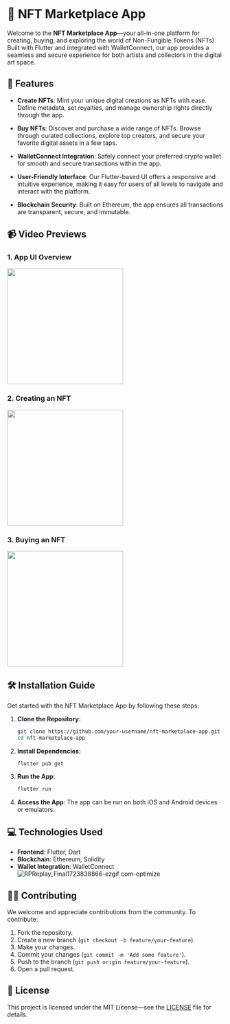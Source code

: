 
# 🎨 NFT Marketplace App

Welcome to the **NFT Marketplace App**—your all-in-one platform for creating, buying, and exploring the world of Non-Fungible Tokens (NFTs). Built with Flutter and integrated with WalletConnect, our app provides a seamless and secure experience for both artists and collectors in the digital art space.

## 🚀 Features

- **Create NFTs**: Mint your unique digital creations as NFTs with ease. Define metadata, set royalties, and manage ownership rights directly through the app.
  
- **Buy NFTs**: Discover and purchase a wide range of NFTs. Browse through curated collections, explore top creators, and secure your favorite digital assets in a few taps.
  
- **WalletConnect Integration**: Safely connect your preferred crypto wallet for smooth and secure transactions within the app.

- **User-Friendly Interface**: Our Flutter-based UI offers a responsive and intuitive experience, making it easy for users of all levels to navigate and interact with the platform.

- **Blockchain Security**: Built on Ethereum, the app ensures all transactions are transparent, secure, and immutable.

## 📹 Video Previews

### 1. App UI Overview


<img src="https://github.com/user-attachments/assets/0f226afb-8a67-4454-a2c4-fd0cb52b969e" width="270" style="padding-right: 200px;"/>




### 2. Creating an NFT
<img src="https://github.com/user-attachments/assets/4c8f94d1-069e-42e7-965a-04ca84921b81" width="270" style="padding-right: 200px;"/>

### 3. Buying an NFT

<img src="https://github.com/user-attachments/assets/d56ee9b7-fb61-4a11-9757-4ac75d081015" width="270" style="padding-right: 200px;"/>



## 🛠️ Installation Guide

Get started with the NFT Marketplace App by following these steps:

1. **Clone the Repository**:
    ```bash
    git clone https://github.com/your-username/nft-marketplace-app.git
    cd nft-marketplace-app
    ```

2. **Install Dependencies**:
    ```bash
    flutter pub get
    ```

3. **Run the App**:
    ```bash
    flutter run
    ```

4. **Access the App**:
    The app can be run on both iOS and Android devices or emulators.

## 💻 Technologies Used

- **Frontend**: Flutter, Dart
- **Blockchain**: Ethereum, Solidity
- **Wallet Integration**: WalletConnect
![RPReplay_Final1723838866-ezgif com-optimize](https://github.com/user-attachments/assets/0f226afb-8a67-4454-a2c4-fd0cb52b969e)



## 🧑‍💻 Contributing

We welcome and appreciate contributions from the community. To contribute:

1. Fork the repository.
2. Create a new branch (`git checkout -b feature/your-feature`).
3. Make your changes.
4. Commit your changes (`git commit -m 'Add some feature'`).
5. Push to the branch (`git push origin feature/your-feature`).
6. Open a pull request.

## 📜 License

This project is licensed under the MIT License—see the [LICENSE](LICENSE) file for details.
